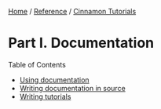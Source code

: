 [Home](/) / 
[Reference](/reference/git/) / 
[Cinnamon Tutorials](/reference/git/cinnamon-tutorials)

# Part I. Documentation

Table of Contents

- <a href="using-documentation.html">Using documentation</a>
- <a href="documenting-source.html">Writing documentation in source</a>
- <a href="documenting-tutorial.html">Writing tutorials</a>

